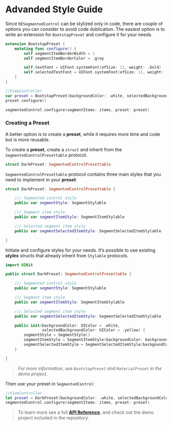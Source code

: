 # Advanded Style Guide

Since `RESegmentedControl` can be stylized only in code, there are couple of options you can consider to avoid code dublication. The easiest option is to write an extension for `BootstapPreset` and configure it for your needs.

``` Swift
extension BootstapPreset {
    mutating func configure() {
        self.segmentItemBorderWidth = 1
        self.segmentItemBorderColor = .gray

        self.textFont = UIFont.systemFont(ofSize: 11, weight: .bold)
        self.selectedTextFont = UIFont.systemFont(ofSize: 11, weight: .bold)
    }
}

//ViewController
var preset = BootstapPreset(backgroundColor: .white, selectedBackgroundColor: .red)
preset.configure()

segmentedControl.configure(segmentItems: items, preset: preset)
```

### Creating a Preset

A better option is to create a **preset**, while it requires more time and code but is more reusable. 

To create a **preset**, create a `struct` and inherit from the `SegmentedControlPresettable` protocol.

``` Swift
struct DarkPreset: SegmentedControlPresettable
```

`SegmentedControlPresettable` protocol contains three main styles that you need to implement in your **preset**:

``` Swift
struct DarkPreset: SegmentedControlPresettable {

    /// Segmented control style
    public var segmentStyle: SegmentStylable

    /// Segment item style
    public var segmentItemStyle: SegmentItemStylable

    /// Selected segment item style
    public var segmentSelectedItemStyle: SegmentSelectedItemStylable

}
```

Initiate and configure styles for your needs. It’s possible to use existing ***styles*** structs that already inherit from `Stylable` protocols.

``` Swift
import UIKit

public struct DarkPreset: SegmentedControlPresettable {

    /// Segmented control style
    public var segmentStyle: SegmentStylable

    /// Segment item style
    public var segmentItemStyle: SegmentItemStylable

    /// Selected segment item style
    public var segmentSelectedItemStyle: SegmentSelectedItemStylable

    public init(backgroundColor: UIColor = .white,
                selectedBackgroundColor: UIColor = .yellow) {
        segmentStyle = SegmentStyle()
        segmentItemStyle = SegmentItemStyle(backgroundColor: backgroundColor)
        segmentSelectedItemStyle = SegmentSelectedItemStyle(backgoundColor: selectedBackgroundColor)
    }

}
```

> *For more information, see `BootstapPreset` and `MaterialPreset` in the demo project.*

Then use your preset in `SegmentedControl`:

``` Swift
//ViewController
let preset = DarkPreset(backgroundColor: .white, selectedBackgroundColor: .red)
segmentedControl.configure(segmentItems: items, preset: preset)
```

> To learn more see a full [**API Reference**](http://cocoadocs.org/docsets/RESegmentedControl/0.1.0/), and check out the demo project included in the repository.


